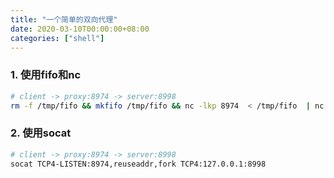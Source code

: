 ```yaml
---
title: "一个简单的双向代理"
date: 2020-03-10T00:00:00+08:00
categories: ["shell"]
---
```


### 1. 使用fifo和nc
```sh
# client -> proxy:8974 -> server:8998
rm -f /tmp/fifo && mkfifo /tmp/fifo && nc -lkp 8974  < /tmp/fifo  | nc -lkp 8998 > /tmp/fifo
```

### 2. 使用socat
```sh
# client -> proxy:8974 -> server:8998
socat TCP4-LISTEN:8974,reuseaddr,fork TCP4:127.0.0.1:8998
```
